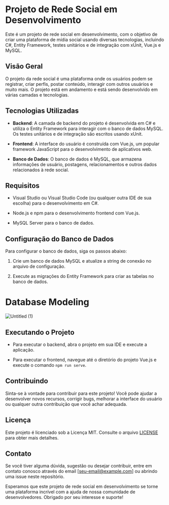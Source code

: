 # Projeto de Rede Social em Desenvolvimento

Este é um projeto de rede social em desenvolvimento, com o objetivo de criar uma plataforma de mídia social usando diversas tecnologias, incluindo C#, Entity Framework, testes unitários e de integração com xUnit, Vue.js e MySQL.

## Visão Geral

O projeto da rede social é uma plataforma onde os usuários podem se registrar, criar perfis, postar conteúdo, interagir com outros usuários e muito mais. O projeto está em andamento e está sendo desenvolvido em várias camadas e tecnologias.

## Tecnologias Utilizadas

- **Backend**: A camada de backend do projeto é desenvolvida em C# e utiliza o Entity Framework para interagir com o banco de dados MySQL. Os testes unitários e de integração são escritos usando xUnit.

- **Frontend**: A interface do usuário é construída com Vue.js, um popular framework JavaScript para o desenvolvimento de aplicativos web.

- **Banco de Dados**: O banco de dados é MySQL, que armazena informações de usuário, postagens, relacionamentos e outros dados relacionados à rede social.

## Requisitos

- Visual Studio ou Visual Studio Code (ou qualquer outra IDE de sua escolha) para o desenvolvimento em C#.

- Node.js e npm para o desenvolvimento frontend com Vue.js.

- MySQL Server para o banco de dados.

## Configuração do Banco de Dados

Para configurar o banco de dados, siga os passos abaixo:

1. Crie um banco de dados MySQL e atualize a string de conexão no arquivo de configuração.

2. Execute as migrações do Entity Framework para criar as tabelas no banco de dados.

<h1>Database Modeling</h1>

![Untitled (1)](https://github.com/Erick-Bueno/SocialMedia/assets/101439440/9f74d676-c2ba-4e66-b69c-f1e1de6fe5f4)

## Executando o Projeto

- Para executar o backend, abra o projeto em sua IDE e execute a aplicação.

- Para executar o frontend, navegue até o diretório do projeto Vue.js e execute o comando `npm run serve`.

## Contribuindo

Sinta-se à vontade para contribuir para este projeto! Você pode ajudar a desenvolver novos recursos, corrigir bugs, melhorar a interface do usuário ou qualquer outra contribuição que você achar adequada.

## Licença

Este projeto é licenciado sob a Licença MIT. Consulte o arquivo [LICENSE](LICENSE) para obter mais detalhes.

## Contato

Se você tiver alguma dúvida, sugestão ou desejar contribuir, entre em contato conosco através do email [seu-email@example.com] ou abrindo uma issue neste repositório.

Esperamos que este projeto de rede social em desenvolvimento se torne uma plataforma incrível com a ajuda de nossa comunidade de desenvolvedores. Obrigado por seu interesse e suporte!



